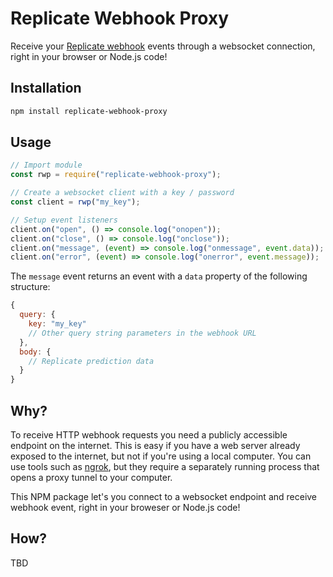 # Replicate Webhook Proxy

Receive your [Replicate webhook](https://replicate.com/docs/webhooks) events through a websocket connection, right in your browser or Node.js code!

## Installation

```sh
npm install replicate-webhook-proxy
```

## Usage

```js
// Import module
const rwp = require("replicate-webhook-proxy");

// Create a websocket client with a key / password
const client = rwp("my_key");

// Setup event listeners
client.on("open", () => console.log("onopen"));
client.on("close", () => console.log("onclose"));
client.on("message", (event) => console.log("onmessage", event.data));
client.on("error", (event) => console.log("onerror", event.message));
```

The `message` event returns an event with a `data` property of the following structure:

```js
{
  query: {
    key: "my_key"
    // Other query string parameters in the webhook URL
  },
  body: {
    // Replicate prediction data
  }
}
```

## Why?

To receive HTTP webhook requests you need a publicly accessible endpoint on the internet. This is easy if you have a web server already exposed to the internet, but not if you're using a local computer. You can use tools such as [ngrok](https://ngrok.com/), but they require a separately running process that opens a proxy tunnel to your computer.

This NPM package let's you connect to a websocket endpoint and receive webhook event, right in your broweser or Node.js code!

## How?

TBD
